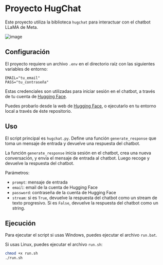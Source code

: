 # Proyecto HugChat

Este proyecto utiliza la biblioteca `hugchat` para interactuar con el chatbot LLaMA de Meta.


![image](https://github.com/byronnDev/HuggingChatCLI/assets/38868773/e02d1973-aaad-4921-8f63-42f9e1b0ab85)


## Configuración

El proyecto requiere un archivo `.env` en el directorio raíz con las siguientes variables de entorno:

```
EMAIL="tu_email"
PASS="tu_contraseña"
```

Estas credenciales son utilizadas para iniciar sesión en el chatbot, a través de tu cuenta de [Hugging Face](https://huggingface.co/).

Puedes probarlo desde la web de [Hugging Face](https://huggingface.co/), o ejecutarlo en tu entorno local a través de éste repositorio.

## Uso

El script principal es `hugchat.py`. Define una función `generate_response` que toma un mensaje de entrada y devuelve una respuesta del chatbot.

La función `generate_response` inicia sesión en el chatbot, crea una nueva conversación, y envía el mensaje de entrada al chatbot. Luego recoge y devuelve la respuesta del chatbot.

Parámetros:
- `prompt`: mensaje de entrada
- `email`: email de la cuenta de Hugging Face
- `password`: contraseña de la cuenta de Hugging Face
- `stream`: si es `True`, devuelve la respuesta del chatbot como un stream de texto progresivo. Si es `False`, devuelve la respuesta del chatbot como un string.

## Ejecución

Para ejecutar el script si usas Windows, puedes ejecutar el archivo `run.bat`.

Si usas Linux, puedes ejecutar el archivo `run.sh`:

```bash
chmod +x run.sh
./run.sh
```
